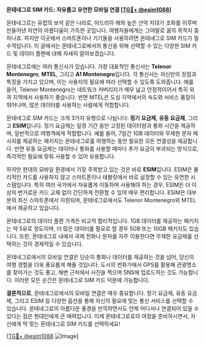 **몬테네그로 SIM 카드: 자유롭고 유연한 모바일 연결 [[TG💪+ @esim1088](https://t.me/s/esim1088)]**

몬테네그로는 유럽의 보석 같은 나라로, 아드리아 해와 높은 산악 지대가 조화를 이루며 만들어낸 자연의 아름다움이 가득한 곳입니다. 여행자들에게는 그야말로 꿈의 목적지 중 하나죠. 하지만 이곳에서 스마트폰이나 기기들을 사용하려면 몬테네그로 SIM 카드가 필수적입니다. 이 글에서는 몬테네그로에서의 통신을 위해 선택할 수 있는 다양한 SIM 카드 및 데이터 플랜에 대해 자세히 알아보겠습니다.

몬테네그로에는 여러 통신사가 있습니다. 가장 대표적인 통신사는 **Telenor Montenegro**, **MTEL**, 그리고 **A1 Montenegro**입니다. 각 통신사는 자신만의 장점과 특징을 가지고 있으며, 이는 사용자의 필요에 따라 선택할 수 있도록 도와줍니다. 예를 들어, Telenor Montenegro는 네트워크 커버리지가 매우 넓고 안정적이어서 특히 외곽 지역에서 사용하기 좋습니다. 반면 MTEL은 도심 지역에서의 속도와 서비스 품질이 뛰어나며, 많은 데이터를 사용하는 사람에게 적합합니다.

몬테네그로 SIM 카드는 크게 3가지 유형으로 나뉩니다: **정기 요금제**, **유동 요금제**, 그리고 **ESIM**입니다. 정기 요금제는 일정 기간 동안 고정된 데이터량과 통화 시간을 제공하며, 일반적으로 여행객에게 적합합니다. 예를 들어, 7일간 1GB 데이터와 무제한 문자 메시지를 제공하는 패키지는 몬테네그로를 여행하는 동안 필요한 모든 연결성을 제공합니다. 반면 유동 요금제는 데이터나 통화를 사용할 때마다 추가 요금이 부과되는 방식으로, 즉각적인 필요에 맞춰 사용할 수 있어 유용합니다.

하지만 현대의 모바일 환경에서 가장 주목받고 있는 것은 바로 **ESIM**입니다. ESIM은 물리적인 카드를 사용하지 않고 스마트폰이나 태블릿에서 바로 설정할 수 있는 유연한 시스템입니다. 특히 여러 국가에서 자유롭게 이동하며 사용해야 하는 경우, ESIM은 더 이상의 번거로운 카드 교체 없이 간단하게 전환할 수 있어 매우 편리합니다. ESIM은 대부분의 최신 스마트폰에서 지원되며, 몬테네그로에서도 Telenor Montenegro와 MTEL에서 제공하고 있습니다.

몬테네그로의 데이터 플랜 가격은 비교적 합리적입니다. 1GB 데이터를 제공하는 패키지는 약 5유로 정도이며, 더 많은 데이터를 필요로 할 경우 5GB 또는 10GB 패키지도 있습니다. 또한, 몬테네그로 내에서 국제 전화나 문자를 자주 이용한다면 무제한 요금제를 선택하는 것이 경제적일 수 있습니다.

몬테네그로에서의 모바일 연결은 단순히 통화나 데이터를 제공하는 것을 넘어, 당신의 여행 경험을 더욱 풍요롭게 해줄 것입니다. 도시의 번화가에서 GPS를 활용해 관광명소를 찾아가는 것도 좋고, 해변 근처에서 사진을 찍으며 SNS에 업로드하는 것도 가능합니다. 이러한 모든 순간은 몬테네그로 SIM 카드 덕분에 가능합니다.

**결론적으로**, 몬테네그로에서의 모바일 연결은 매우 중요합니다. 정기 요금제, 유동 요금제, 그리고 ESIM 등 다양한 옵션을 통해 자신의 필요에 맞는 통신 서비스를 선택할 수 있습니다. 몬테네그로의 아름다운 풍경을 만끽하면서도 언제 어디서나 연결되어 있을 수 있다는 점은 현대인에게 큰 매력입니다. 이제 몬테네그로로의 여정을 준비하시면서, 자신에게 딱 맞는 몬테네그로 SIM 카드를 선택하세요!

[[TG💪+ @esim1088](https://t.me/s/esim1088) ![Image](https://i.postimg.cc/Y0z9fWf4/image.png)]